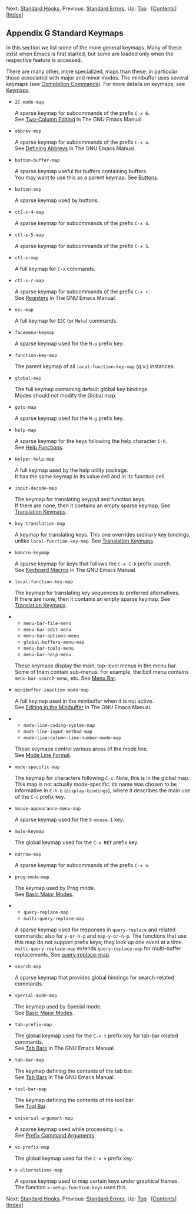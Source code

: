 <!-- This is the GNU Emacs Lisp Reference Manual
corresponding to Emacs version 27.2.

Copyright (C) 1990-1996, 1998-2021 Free Software Foundation,
Inc.

Permission is granted to copy, distribute and/or modify this document
under the terms of the GNU Free Documentation License, Version 1.3 or
any later version published by the Free Software Foundation; with the
Invariant Sections being "GNU General Public License," with the
Front-Cover Texts being "A GNU Manual," and with the Back-Cover
Texts as in (a) below.  A copy of the license is included in the
section entitled "GNU Free Documentation License."

(a) The FSF's Back-Cover Text is: "You have the freedom to copy and
modify this GNU manual.  Buying copies from the FSF supports it in
developing GNU and promoting software freedom." -->

<!-- Created by GNU Texinfo 6.7, http://www.gnu.org/software/texinfo/ -->

Next: [Standard Hooks](Standard-Hooks.html), Previous: [Standard Errors](Standard-Errors.html), Up: [Top](index.html)   \[[Contents](index.html#SEC_Contents "Table of contents")]\[[Index](Index.html "Index")]

## Appendix G Standard Keymaps

In this section we list some of the more general keymaps. Many of these exist when Emacs is first started, but some are loaded only when the respective feature is accessed.

There are many other, more specialized, maps than these; in particular those associated with major and minor modes. The minibuffer uses several keymaps (see [Completion Commands](Completion-Commands.html)). For more details on keymaps, see [Keymaps](Keymaps.html).

*   `2C-mode-map`

    A sparse keymap for subcommands of the prefix `C-x 6`.\
    See [Two-Column Editing](https://www.gnu.org/software/emacs/manual/html_node/emacs/Two_002dColumn.html#Two_002dColumn) in The GNU Emacs Manual.

*   `abbrev-map`

    A sparse keymap for subcommands of the prefix `C-x a`.\
    See [Defining Abbrevs](https://www.gnu.org/software/emacs/manual/html_node/emacs/Defining-Abbrevs.html#Defining-Abbrevs) in The GNU Emacs Manual.

*   `button-buffer-map`

    A sparse keymap useful for buffers containing buffers.\
    You may want to use this as a parent keymap. See [Buttons](Buttons.html).

*   `button-map`

    A sparse keymap used by buttons.

*   `ctl-x-4-map`

    A sparse keymap for subcommands of the prefix `C-x 4`.

*   `ctl-x-5-map`

    A sparse keymap for subcommands of the prefix `C-x 5`.

*   `ctl-x-map`

    A full keymap for `C-x` commands.

*   `ctl-x-r-map`

    A sparse keymap for subcommands of the prefix `C-x r`.\
    See [Registers](https://www.gnu.org/software/emacs/manual/html_node/emacs/Registers.html#Registers) in The GNU Emacs Manual.

*   `esc-map`

    A full keymap for `ESC` (or `Meta`) commands.

*   `facemenu-keymap`

    A sparse keymap used for the `M-o` prefix key.

*   `function-key-map`

    The parent keymap of all `local-function-key-map` (q.v.) instances.

*   `global-map`

    The full keymap containing default global key bindings.\
    Modes should not modify the Global map.

*   `goto-map`

    A sparse keymap used for the `M-g` prefix key.

*   `help-map`

    A sparse keymap for the keys following the help character `C-h`.\
    See [Help Functions](Help-Functions.html).

*   `Helper-help-map`

    A full keymap used by the help utility package.\
    It has the same keymap in its value cell and in its function cell.

*   `input-decode-map`

    The keymap for translating keypad and function keys.\
    If there are none, then it contains an empty sparse keymap. See [Translation Keymaps](Translation-Keymaps.html).

*   `key-translation-map`

    A keymap for translating keys. This one overrides ordinary key bindings, unlike `local-function-key-map`. See [Translation Keymaps](Translation-Keymaps.html).

*   `kmacro-keymap`

    A sparse keymap for keys that follows the `C-x C-k` prefix search.\
    See [Keyboard Macros](https://www.gnu.org/software/emacs/manual/html_node/emacs/Keyboard-Macros.html#Keyboard-Macros) in The GNU Emacs Manual.

*   `local-function-key-map`

    The keymap for translating key sequences to preferred alternatives.\
    If there are none, then it contains an empty sparse keymap. See [Translation Keymaps](Translation-Keymaps.html).

*   *   `menu-bar-file-menu`
    *   `menu-bar-edit-menu`
    *   `menu-bar-options-menu`
    *   `global-buffers-menu-map`
    *   `menu-bar-tools-menu`
    *   `menu-bar-help-menu`

    These keymaps display the main, top-level menus in the menu bar.\
    Some of them contain sub-menus. For example, the Edit menu contains `menu-bar-search-menu`, etc. See [Menu Bar](Menu-Bar.html).

*   `minibuffer-inactive-mode-map`

    A full keymap used in the minibuffer when it is not active.\
    See [Editing in the Minibuffer](https://www.gnu.org/software/emacs/manual/html_node/emacs/Minibuffer-Edit.html#Minibuffer-Edit) in The GNU Emacs Manual.

*   *   `mode-line-coding-system-map`
    *   `mode-line-input-method-map`
    *   `mode-line-column-line-number-mode-map`

    These keymaps control various areas of the mode line.\
    See [Mode Line Format](Mode-Line-Format.html).

*   `mode-specific-map`

    The keymap for characters following `C-c`. Note, this is in the global map. This map is not actually mode-specific: its name was chosen to be informative in `C-h b` (`display-bindings`), where it describes the main use of the `C-c` prefix key.

*   `mouse-appearance-menu-map`

    A sparse keymap used for the `S-mouse-1` key.

*   `mule-keymap`

    The global keymap used for the `C-x RET` prefix key.

*   `narrow-map`

    A sparse keymap for subcommands of the prefix `C-x n`.

*   `prog-mode-map`

    The keymap used by Prog mode.\
    See [Basic Major Modes](Basic-Major-Modes.html).

*   *   `query-replace-map`
    *   `multi-query-replace-map`

    A sparse keymap used for responses in `query-replace` and related commands; also for `y-or-n-p` and `map-y-or-n-p`. The functions that use this map do not support prefix keys; they look up one event at a time. `multi-query-replace-map` extends `query-replace-map` for multi-buffer replacements. See [query-replace-map](Search-and-Replace.html).

*   `search-map`

    A sparse keymap that provides global bindings for search-related commands.

*   `special-mode-map`

    The keymap used by Special mode.\
    See [Basic Major Modes](Basic-Major-Modes.html).

*   `tab-prefix-map`

    The global keymap used for the `C-x t` prefix key for tab-bar related commands.\
    See [Tab Bars](https://www.gnu.org/software/emacs/manual/html_node/emacs/Tab-Bars.html#Tab-Bars) in The GNU Emacs Manual.

*   `tab-bar-map`

    The keymap defining the contents of the tab bar.\
    See [Tab Bars](https://www.gnu.org/software/emacs/manual/html_node/emacs/Tab-Bars.html#Tab-Bars) in The GNU Emacs Manual.

*   `tool-bar-map`

    The keymap defining the contents of the tool bar.\
    See [Tool Bar](Tool-Bar.html).

*   `universal-argument-map`

    A sparse keymap used while processing `C-u`.\
    See [Prefix Command Arguments](Prefix-Command-Arguments.html).

*   `vc-prefix-map`

    The global keymap used for the `C-x v` prefix key.

*   `x-alternatives-map`

    A sparse keymap used to map certain keys under graphical frames.\
    The function `x-setup-function-keys` uses this.

Next: [Standard Hooks](Standard-Hooks.html), Previous: [Standard Errors](Standard-Errors.html), Up: [Top](index.html)   \[[Contents](index.html#SEC_Contents "Table of contents")]\[[Index](Index.html "Index")]
